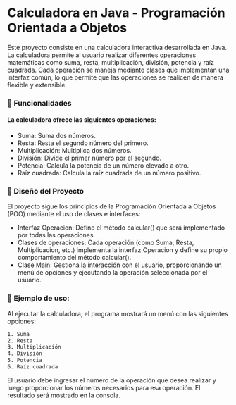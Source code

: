 <h1>Calculadora en Java - Programación Orientada a Objetos</h1>
Este proyecto consiste en una calculadora interactiva desarrollada en Java. La calculadora permite al usuario realizar diferentes operaciones matemáticas como suma, resta, multiplicación, división, potencia y raíz cuadrada. Cada operación se maneja mediante clases que implementan una interfaz común, lo que permite que las operaciones se realicen de manera flexible y extensible.

<h3>🚀 Funcionalidades</h3>
<h4>La calculadora ofrece las siguientes operaciones:</h4>

<ul>
<li>Suma: Suma dos números.</li>
<li>Resta: Resta el segundo número del primero.</li>
<li>Multiplicación: Multiplica dos números.</li>
<li>División: Divide el primer número por el segundo.</li>
<li>Potencia: Calcula la potencia de un número elevado a otro.</li>
<li>Raíz cuadrada: Calcula la raíz cuadrada de un número positivo.</li>
</ul>

<h3>🧩 Diseño del Proyecto</h3>
El proyecto sigue los principios de la Programación Orientada a Objetos (POO) mediante el uso de clases e interfaces:

<ul>
<li>Interfaz Operacion: Define el método calcular() que será implementado por todas las operaciones.</li>
<li>Clases de operaciones: Cada operación (como Suma, Resta, Multiplicacion, etc.) implementa la interfaz Operacion y define su propio comportamiento del método calcular().</li>
<li>Clase Main: Gestiona la interacción con el usuario, proporcionando un menú de opciones y ejecutando la operación seleccionada por el usuario.</li>
</ul>

<h3>📝 Ejemplo de uso:</h3>

Al ejecutar la calculadora, el programa mostrará un menú con las siguientes opciones:
```bash
1. Suma
2. Resta
3. Multiplicación
4. División
5. Potencia
6. Raíz cuadrada
```

El usuario debe ingresar el número de la operación que desea realizar y luego proporcionar los números necesarios para esa operación. El resultado será mostrado en la consola.
